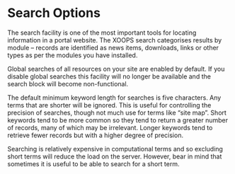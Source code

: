 # Search Options

The search facility is one of the most important tools for locating information in a portal website. The XOOPS search categorises results by module – records are identified as news items, downloads, links or other types as per the modules you have installed.

Global searches of all resources on your site are enabled by default. If you disable global searches this facility will no longer be available and the search block will become non-functional.

The default minimum keyword length for searches is five characters. Any terms that are shorter will be ignored. This is useful for controlling the precision of searches, though not much use for terms like “site map”. Short keywords tend to be more common so they tend to return a greater number of records, many of which may be irrelevant. Longer keywords tend to retrieve fewer records but with a higher degree of precision.

Searching is relatively expensive in computational terms and so excluding short terms will reduce the load on the server. However, bear in mind that sometimes it is useful to be able to search for a short term.


